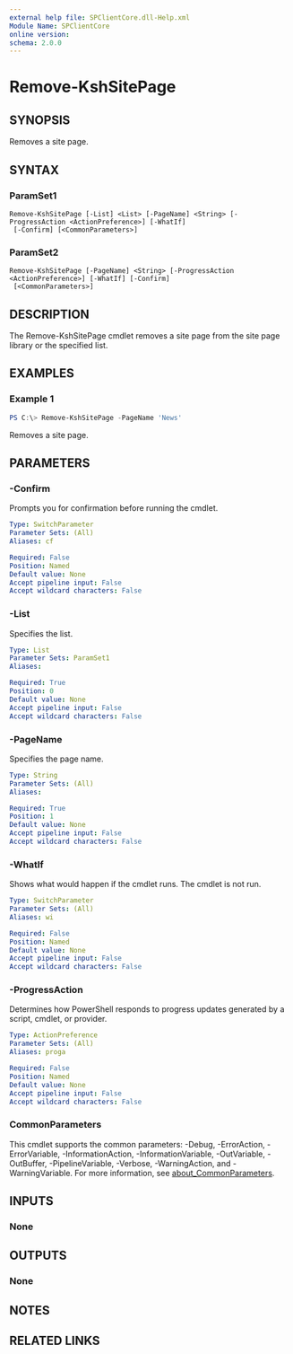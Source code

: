 ```yaml
---
external help file: SPClientCore.dll-Help.xml
Module Name: SPClientCore
online version:
schema: 2.0.0
---
```


# Remove-KshSitePage

## SYNOPSIS
Removes a site page.

## SYNTAX

### ParamSet1
```
Remove-KshSitePage [-List] <List> [-PageName] <String> [-ProgressAction <ActionPreference>] [-WhatIf]
 [-Confirm] [<CommonParameters>]
```

### ParamSet2
```
Remove-KshSitePage [-PageName] <String> [-ProgressAction <ActionPreference>] [-WhatIf] [-Confirm]
 [<CommonParameters>]
```

## DESCRIPTION
The Remove-KshSitePage cmdlet removes a site page from the site page library or the specified list.

## EXAMPLES

### Example 1
```powershell
PS C:\> Remove-KshSitePage -PageName 'News'
```

Removes a site page.

## PARAMETERS

### -Confirm
Prompts you for confirmation before running the cmdlet.

```yaml
Type: SwitchParameter
Parameter Sets: (All)
Aliases: cf

Required: False
Position: Named
Default value: None
Accept pipeline input: False
Accept wildcard characters: False
```

### -List
Specifies the list.

```yaml
Type: List
Parameter Sets: ParamSet1
Aliases:

Required: True
Position: 0
Default value: None
Accept pipeline input: False
Accept wildcard characters: False
```

### -PageName
Specifies the page name.

```yaml
Type: String
Parameter Sets: (All)
Aliases:

Required: True
Position: 1
Default value: None
Accept pipeline input: False
Accept wildcard characters: False
```

### -WhatIf
Shows what would happen if the cmdlet runs. The cmdlet is not run.

```yaml
Type: SwitchParameter
Parameter Sets: (All)
Aliases: wi

Required: False
Position: Named
Default value: None
Accept pipeline input: False
Accept wildcard characters: False
```

### -ProgressAction
Determines how PowerShell responds to progress updates generated by a script, cmdlet, or provider.

```yaml
Type: ActionPreference
Parameter Sets: (All)
Aliases: proga

Required: False
Position: Named
Default value: None
Accept pipeline input: False
Accept wildcard characters: False
```

### CommonParameters
This cmdlet supports the common parameters: -Debug, -ErrorAction, -ErrorVariable, -InformationAction, -InformationVariable, -OutVariable, -OutBuffer, -PipelineVariable, -Verbose, -WarningAction, and -WarningVariable. For more information, see [about_CommonParameters](http://go.microsoft.com/fwlink/?LinkID=113216).

## INPUTS

### None

## OUTPUTS

### None

## NOTES

## RELATED LINKS

